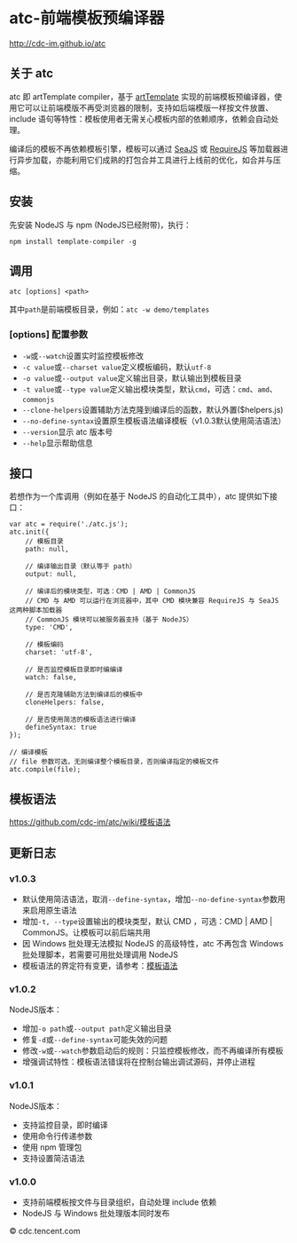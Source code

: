 #	atc-前端模板预编译器

<http://cdc-im.github.io/atc>


##	关于 atc

atc 即 artTemplate compiler，基于 [artTemplate](https://github.com/aui/artTemplate) 实现的前端模板预编译器，使用它可以让前端模版不再受浏览器的限制，支持如后端模版一样按文件放置、include 语句等特性：模板使用者无需关心模板内部的依赖顺序，依赖会自动处理。

编译后的模板不再依赖模板引擎，模板可以通过 [SeaJS](http://seajs.org) 或 [RequireJS](http://requirejs.org) 等加载器进行异步加载，亦能利用它们成熟的打包合并工具进行上线前的优化，如合并与压缩。

##	安装

先安装 NodeJS 与 npm (NodeJS已经附带)，执行：

	npm install template-compiler -g

##	调用

	atc [options] <path>

其中``path``是前端模板目录，例如：``atc -w demo/templates``

###	[options] 配置参数
            
*	``-w``或``--watch``设置实时监控模板修改
*	``-c value``或``--charset value``定义模板编码，默认``utf-8``
*	``-o value``或``--output value``定义输出目录，默认输出到模板目录
*	``-t value``或``--type value``定义输出模块类型，默认``cmd``，可选：``cmd``、``amd``、``commonjs``
*	``--clone-helpers``设置辅助方法克隆到编译后的函数，默认外置($helpers.js)
*	``--no-define-syntax``设置原生模板语法编译模板（v1.0.3默认使用简洁语法）
*	``--version``显示 atc 版本号
*	``--help``显示帮助信息

## 接口

若想作为一个库调用（例如在基于 NodeJS 的自动化工具中），atc 提供如下接口：

	var atc = require('./atc.js');
	atc.init({
        // 模板目录
        path: null,

        // 编译输出目录（默认等于 path）
        output: null,

        // 编译后的模块类型，可选：CMD | AMD | CommonJS
        // CMD 与 AMD 可以运行在浏览器中，其中 CMD 模块兼容 RequireJS 与 SeaJS 这两种脚本加载器
        // CommonJS 模块可以被服务器支持（基于 NodeJS）
        type: 'CMD',

        // 模板编码
        charset: 'utf-8',

        // 是否监控模板目录即时编编译
        watch: false,

        // 是否克隆辅助方法到编译后的模板中
        cloneHelpers: false,

        // 是否使用简洁的模板语法进行编译
        defineSyntax: true
	});
	
	// 编译模板
	// file 参数可选，无则编译整个模板目录，否则编译指定的模板文件
	atc.compile(file);

##	模板语法

<https://github.com/cdc-im/atc/wiki/模板语法>

##	更新日志

###	v1.0.3

*	默认使用简洁语法，取消``--define-syntax``，增加``--no-define-syntax``参数用来启用原生语法
*	增加``-t, --type``设置输出的模块类型，默认 CMD ，可选：CMD | AMD | CommonJS。让模板可以前后端共用
*	因 Windows 批处理无法模拟 NodeJS 的高级特性，atc 不再包含 Windows 批处理脚本，若需要可用批处理调用 NodeJS
*	模板语法的界定符有变更，请参考：[模板语法](https://github.com/cdc-im/atc/wiki/模板语法)

###	v1.0.2

NodeJS版本：

*	增加``-o path``或``--output path``定义输出目录
*	修复``-d``或``--define-syntax``可能失效的问题
*	修改``-w``或``--watch``参数启动后的规则：只监控模板修改，而不再编译所有模板
*	增强调试特性：模板语法错误将在控制台输出调试源码，并停止进程

###	v1.0.1

NodeJS版本：

*	支持监控目录，即时编译
*	使用命令行传递参数
*	使用 npm 管理包
*	支持设置简洁语法

###	v1.0.0

*	支持前端模板按文件与目录组织，自动处理 include 依赖
*	NodeJS 与 Windows 批处理版本同时发布


© cdc.tencent.com
